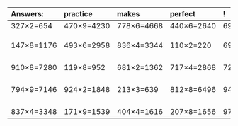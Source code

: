 | Answers: | practice | makes | perfect | ! |
| :--- | :--- | :--- | :--- | :--- |
| 327×2=654 | 470×9=4230 | 778×6=4668 | 440×6=2640 | 693×5=3465 | 
|   |   |   |   |   | 
|   |   |   |   |   | 
|   |   |   |   |   | 
| 147×8=1176 | 493×6=2958 | 836×4=3344 | 110×2=220 | 693×2=1386 | 
|   |   |   |   |   | 
|   |   |   |   |   | 
|   |   |   |   |   | 
|   |   |   |   |   | 
| 910×8=7280 | 119×8=952 | 681×2=1362 | 717×4=2868 | 725×5=3625 | 
|   |   |   |   |   | 
|   |   |   |   |   | 
|   |   |   |   |   | 
|   |   |   |   |   | 
| 794×9=7146 | 924×2=1848 | 213×3=639 | 812×8=6496 | 948×4=3792 | 
|   |   |   |   |   | 
|   |   |   |   |   | 
|   |   |   |   |   | 
|   |   |   |   |   | 
| 837×4=3348 | 171×9=1539 | 404×4=1616 | 207×8=1656 | 972×7=6804 | 

